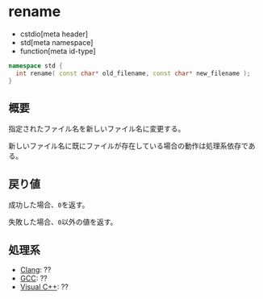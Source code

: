 # rename
* cstdio[meta header]
* std[meta namespace]
* function[meta id-type]

```cpp
namespace std {
  int rename( const char* old_filename, const char* new_filename );
}
```

## 概要
指定されたファイル名を新しいファイル名に変更する。

新しいファイル名に既にファイルが存在している場合の動作は処理系依存である。

## 戻り値
成功した場合、`0`を返す。

失敗した場合、`0`以外の値を返す。

## 処理系

- [Clang](/implementation.md#clang): ??
- [GCC](/implementation.md#gcc): ??
- [Visual C++](/implementation.md#visual_cpp): ??